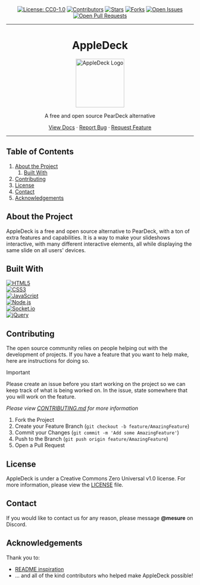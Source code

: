 <!-- Shields.io Badges -->
<div align="center">

  <!-- license -->
  <a href="https://github.com/Mesure73L/AppleDeck/blob/master/LICENSE">
  <img src="https://img.shields.io/github/license/Mesure73L/AppleDeck?style=flat&color=9E49C8" alt="License: CC0-1.0"></a>

  <!-- contributors -->
  <a href="https://github.com/Mesure73L/AppleDeck/graphs/contributors">
  <img src="https://img.shields.io/github/contributors/Mesure73L/AppleDeck?style=flat&color=9E49C8" alt="Contributors"></a>

  <!-- stars -->
  <a href="https://github.com/Mesure73L/AppleDeck/stargazers">
  <img src="https://img.shields.io/github/stars/Mesure73L/AppleDeck?style=flat&color=9E49C8" alt="Stars"></a>

  <!-- forks -->
  <a href="https://github.com/Mesure73L/AppleDeck/forks">
  <img src="https://img.shields.io/github/forks/Mesure73L/AppleDeck?style=flat&color=9E49C8" alt="Forks"></a>

  <!-- issues -->
  <a href="https://github.com/Mesure73L/AppleDeck/issues">
  <img src="https://img.shields.io/github/issues/Mesure73L/AppleDeck?style=flat&color=9E49C8" alt="Open Issues"></a>

  <!-- pull requests -->
  <a href="https://github.com/Mesure73L/AppleDeck/pulls">
  <img src="https://img.shields.io/github/issues-pr/Mesure73L/AppleDeck?style=flat&color=9E49C8" alt="Open Pull Requests"></a>
  
</div>

<hr>

<!-- Header -->
<div align="center">

  <h1>AppleDeck</h1>
  
  <a href="https://github.com/Mesure73L/AppleDeck">
    <img src="https://github.com/user-attachments/assets/a046d442-a462-4077-8461-444c51157503" width="130" height="130" alt="AppleDeck Logo">
  </a>
  
  <p>A free and open source PearDeck alternative</p>

<a href="https://appledeck.gitbook.io/docs">View Docs</a>
·
<a href="https://github.com/Mesure73L/AppleDeck/issues/new?assignees=&labels=prob.-PROBLEM%2C+prob.bug&projects=&template=bug_report.md&title=%5BBUG%5D+">Report Bug</a>
·
<a href="https://github.com/Mesure73L/AppleDeck/issues/new?assignees=&labels=sug.-SUGGESTION%2C+sug.feature%2C+sug.pending&projects=&template=feature_request.md&title=%5BFEATURE%5D+">Request Feature</a>

</div>

<hr>

<!-- Table of Contents -->

## Table of Contents

<ol>
  <li>
    <a href="#about-the-project">About the Project</a>
    <ol>
      <li><a href="#built-with">Built With</a></li>
    </ol>
  </li>
  <li><a href="#contributing">Contributing</a></li>
  <li><a href="#license">License</a></li>
  <li><a href="#contact">Contact</a></li>
  <li><a href="#acknowledgements">Acknowledgements</a></li>
</ol>

<!-- About the Project -->

## About the Project

AppleDeck is a free and open source alternative to PearDeck, with a ton of extra features and capabilities.
It is a way to make your slideshows interactive, with many different interactive elements, all while displaying
the same slide on all users' devices.

<!-- Built With -->

## Built With

[![HTML5](https://img.shields.io/badge/HTML5-E34F26?style=for-the-badge&logo=HTML5&logoColor=white)](https://developer.mozilla.org/en-US/docs/Web/HTML)  
[![CSS3](https://img.shields.io/badge/CSS3-1572B6?style=for-the-badge&logo=CSS3&logoColor=white)](https://developer.mozilla.org/en-US/docs/Web/CSS)  
[![JavaScript](https://img.shields.io/badge/JavaScript-F7DF1E?style=for-the-badge&logo=JavaScript&logoColor=black)](https://developer.mozilla.org/en-US/docs/Web/JavaScript)  
[![Node.js](https://img.shields.io/badge/Node.js-5FA04E?style=for-the-badge&logo=Node.js&logoColor=white)](https://nodejs.org/en)  
[![Socket.io](https://img.shields.io/badge/Socket.io-010101?style=for-the-badge&logo=Socket.io&logoColor=white)](https://socket.io/)  
[![jQuery](https://img.shields.io/badge/jQuery-0769AD?style=for-the-badge&logo=jQuery&logoColor=white)](https://jquery.com)

<!-- Contributing -->

## Contributing

The open source community relies on people helping out with the development of projects. If you have a
feature that you want to help make, here are instructions for doing so.

> [!IMPORTANT]
> Please create an issue before you start working on the project so we can keep track of what is being worked on.
> In the issue, state somewhere that you will work on the feature.
>
> _Please view [CONTRIBUTING.md](https://github.com/Mesure73L/AppleDeck/blob/master/CONTRIBUTING.md) for more information_

1. Fork the Project
2. Create your Feature Branch (`git checkout -b feature/AmazingFeature`)
3. Commit your Changes (`git commit -m 'Add some AmazingFeature'`)
4. Push to the Branch (`git push origin feature/AmazingFeature`)
5. Open a Pull Request

<!-- License -->

## License

AppleDeck is under a Creative Commons Zero Universal v1.0 license.
For more information, please view the [LICENSE](https://github.com/Mesure73L/AppleDeck/blob/master/LICENSE) file.

<!-- Contact -->

## Contact

If you would like to contact us for any reason, please message **@mesure** on Discord.

<!-- Acknowledgements -->

## Acknowledgements

Thank you to:

-   [README inspiration](https://github.com/othneildrew/Best-README-Template)
-   ... and all of the kind contributors who helped make AppleDeck possible!
